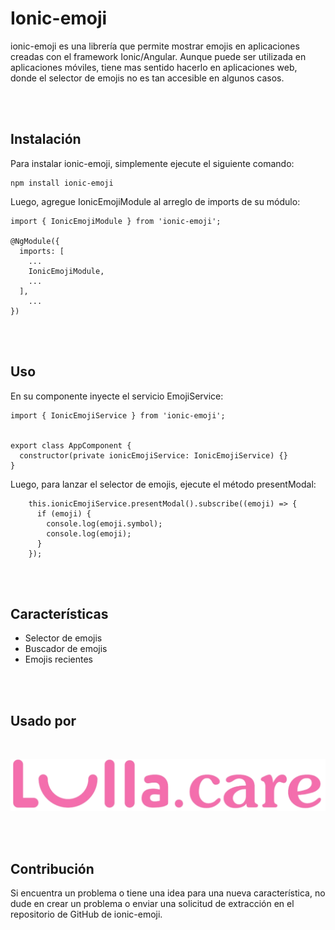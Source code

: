 # Ionic-emoji

ionic-emoji es una librería que permite mostrar emojis en aplicaciones  creadas con el framework Ionic/Angular.
Aunque puede ser utilizada en aplicaciones móviles, tiene mas sentido hacerlo en aplicaciones web, donde el selector de emojis no es tan accesible en algunos casos.

<br/>
<br/>



## Instalación
Para instalar ionic-emoji, simplemente ejecute el siguiente comando:

``` 
npm install ionic-emoji
```

Luego, agregue IonicEmojiModule al arreglo de imports de su módulo:

```
import { IonicEmojiModule } from 'ionic-emoji';

@NgModule({
  imports: [
    ...
    IonicEmojiModule,
    ...
  ],
    ...
})

```

<br/>
<br/>

## Uso

En su componente inyecte el servicio EmojiService:

```
import { IonicEmojiService } from 'ionic-emoji';


export class AppComponent {
  constructor(private ionicEmojiService: IonicEmojiService) {}
}
```

Luego, para lanzar el selector de emojis, ejecute el método presentModal:

```
    this.ionicEmojiService.presentModal().subscribe((emoji) => {
      if (emoji) {
        console.log(emoji.symbol);
        console.log(emoji);
      }
    });
```

<br/>
<br/>

## Características

- Selector de emojis
- Buscador de emojis
- Emojis recientes

<br/>
<br/>

## Usado por

<br/>


![Lulla.care](imgs_docs/lulla.png)

<br/>
<br/>

## Contribución

Si encuentra un problema o tiene una idea para una nueva característica, no dude en crear un problema o enviar una solicitud de extracción en el repositorio de GitHub de ionic-emoji.


